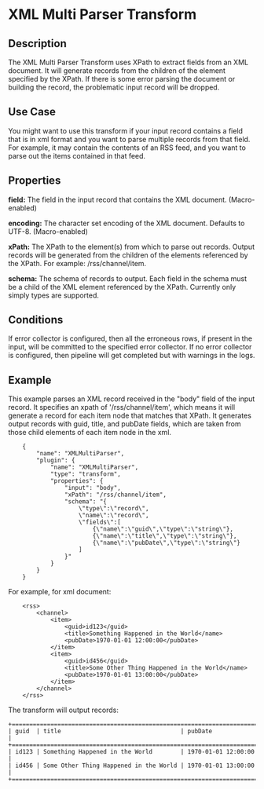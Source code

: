 # XML Multi Parser Transform

Description
-----------
The XML Multi Parser Transform uses XPath to extract fields from an XML document. It will generate records from
the children of the element specified by the XPath. If there is some error parsing the document or building the record,
the problematic input record will be dropped.


Use Case
--------
You might want to use this transform if your input record contains a field that is in xml format and you want to
parse multiple records from that field. For example, it may contain the contents of an RSS feed, and you want to parse
out the items contained in that feed.


Properties
----------

**field:** The field in the input record that contains the XML document. (Macro-enabled)

**encoding:** The character set encoding of the XML document. Defaults to UTF-8. (Macro-enabled)

**xPath:** The XPath to the element(s) from which to parse out records. Output records will be generated from the
children of the elements referenced by the XPath. For example: /rss/channel/item.

**schema:** The schema of records to output. Each field in the schema must be a child of the XML element referenced by
the XPath. Currently only simply types are supported.

Conditions
----------
If error collector is configured, then all the erroneous rows, if present in the input, will be committed to the
specified error collector.
If no error collector is configured, then pipeline will get completed but with warnings in the logs.

Example
-------

This example parses an XML record received in the "body" field of the input record. It specifies an
xpath of '/rss/channel/item', which means it will generate a record for each item node that matches that XPath.
It generates output records with guid, title, and pubDate fields, which are taken from those child
elements of each item node in the xml.

        {
            "name": "XMLMultiParser",
            "plugin": {
                "name": "XMLMultiParser",
                "type": "transform",
                "properties": {
                    "input": "body",
                    "xPath": "/rss/channel/item",
                    "schema": "{
                        \"type\":\"record\",
                        \"name\":\"record\",
                        \"fields\":[
                            {\"name\":\"guid\",\"type\":\"string\"},
                            {\"name\":\"title\",\"type\":\"string\"},
                            {\"name\":\"pubDate\",\"type\":\"string\"}
                        ]
                    }"
                }
            }
        }

For example, for xml document:

        <rss>
            <channel>
                <item>
                    <guid>id123</guid>
                    <title>Something Happened in the World</name>
                    <pubDate>1970-01-01 12:00:00</pubDate>
                </item>
                <item>
                    <guid>id456</guid>
                    <title>Some Other Thing Happened in the World</name>
                    <pubDate>1970-01-01 13:00:00</pubDate>
                </item>
            </channel>
        </rss>

The transform will output records:

    +======================================================================+
    | guid  | title                                  | pubDate             |
    +======================================================================+
    | id123 | Something Happened in the World        | 1970-01-01 12:00:00 |
    | id456 | Some Other Thing Happened in the World | 1970-01-01 13:00:00 |
    +======================================================================+

